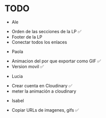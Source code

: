 # TODO

- Ale
* Orden de las secciones de la LP ✅
* Footer de la LP 
* Conectar todos los enlaces 

- Paola
* Animacion del por que exportar como GIF ✅
* Version movil ✅

- Lucia
* Crear cuenta en Cloudinary ✅
* meter la animación a cloudinary

- Isabel
* Copiar URLs de imagenes, gifs  ✅

